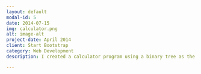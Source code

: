 ```yaml
---
layout: default
modal-id: 5
date: 2014-07-15
img: calculator.png
alt: image-alt
project-date: April 2014
client: Start Bootstrap
category: Web Development
description: I created a calculator program using a binary tree as the underlying data structure to make simple use of prefix, postfix, and infix expressions. I employed multiple design patterns to make for easy modularity and exstensiblility. This includes the bridge, command, reactor, and state pattern, amongst many others. The programs runs in verbose and succint mode and is written in C++. I also made use of Google Test Suite to allow automatic testing. I wrote this program for a software design class and as such, per class guidelines, it is not public. Private access can be provided upon request.

---
```

